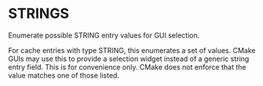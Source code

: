   

# STRINGS  
Enumerate possible STRING entry values for GUI selection.  

For cache entries with type STRING, this enumerates a set of values.
CMake GUIs may use this to provide a selection widget instead of a
generic string entry field.  This is for convenience only.  CMake does
not enforce that the value matches one of those listed.  

